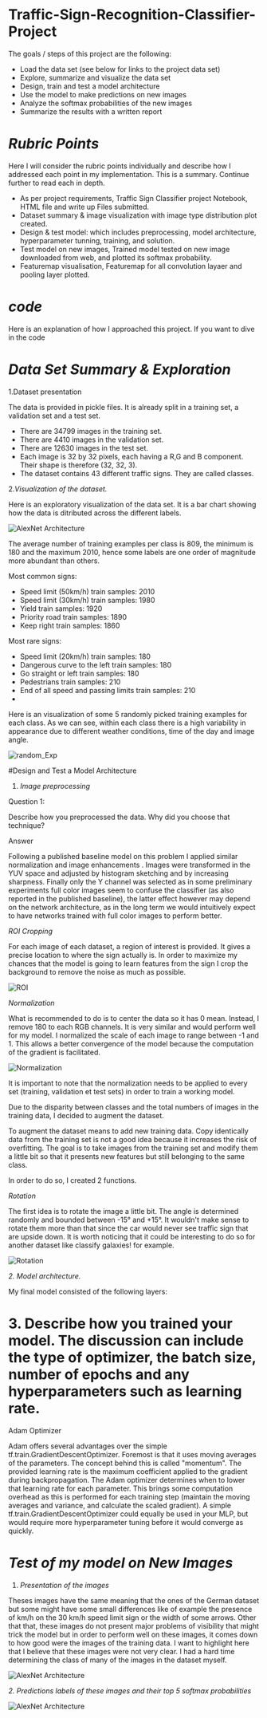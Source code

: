 # Traffic-Sign-Recognition-Classifier-Project


The goals / steps of this project are the following:

- Load the data set (see below for links to the project data set)
- Explore, summarize and visualize the data set
- Design, train and test a model architecture
- Use the model to make predictions on new images
- Analyze the softmax probabilities of the new images
- Summarize the results with a written report

# *Rubric Points*

Here I will consider the rubric points individually and describe how I addressed each point in my implementation. 
This is a summary. Continue further to read each in depth.

- As per project requirements, Traffic Sign Classifier project Notebook, HTML file and write up Files submitted.
- Dataset summary & image visualization with image type distribution plot created.
- Design & test model: which includes preprocessing, model architecture, hyperparameter tunning, training, and solution.
- Test model on new images, Trained model tested on new image downloaded from web, and plotted its softmax probability.
- Featuremap visualisation, Featuremap for all convolution layaer and pooling layer plotted.

# *code*
Here is an explanation of how I approached this project. If you want to dive in the code

# *Data Set Summary & Exploration*

1.Dataset presentation

The data is provided in pickle files. It is already split in a training set, a validation set and a test set.

- There are 34799 images in the training set.
- There are 4410 images in the validation set.
- There are 12630 images in the test set.
- Each image is 32 by 32 pixels, each having a R,G and B component. Their shape is therefore (32, 32, 3).
- The dataset contains 43 different traffic signs. They are called classes.

2.*Visualization of the dataset.*

Here is an exploratory visualization of the data set. It is a bar chart showing how the data is ditributed across the different labels. 

<img src="training_set_counts.png"  title="AlexNet Architecture">

The average number of training examples per class is 809, the minimum is 180 and the maximum 2010, hence some labels are one order of magnitude more abundant than others.

Most common signs:

- Speed limit (50km/h) train samples: 2010
- Speed limit (30km/h) train samples: 1980
- Yield train samples: 1920
- Priority road train samples: 1890
- Keep right train samples: 1860

Most rare signs:

- Speed limit (20km/h) train samples: 180
- Dangerous curve to the left train samples: 180
- Go straight or left train samples: 180
- Pedestrians train samples: 210
- End of all speed and passing limits train samples: 210
-
Here is an visualization of some 5 randomly picked training examples for each class. As we can see, within each class there is a high variability in appearance due to different weather conditions, time of the day and image angle.

<img src="random_examples.png"  title="random_Exp">

#Design and Test a Model Architecture

1. *Image preprocessing*

Question 1:

Describe how you preprocessed the data. Why did you choose that technique?

Answer

Following a published baseline model on this problem I applied similar normalization and image enhancements . Images were transformed in the YUV space and adjusted by histogram sketching and by increasing sharpness. Finally only the Y channel was selected as in some preliminary experiments full color images seem to confuse the classifier (as also reported in the published baseline), the latter effect however may depend on the network architecture, as in the long term we would intuitively expect to have networks trained with full color images to perform better.

*ROI Cropping*

For each image of each dataset, a region of interest is provided. It gives a precise location to where the sign actually is. In order to maximize my chances that the model is going to learn features from the sign I crop the background to remove the noise as much as possible.

<img src="Test_Img/roi_exm2.png"  title="ROI">

*Normalization*

What is recommended to do is to center the data so it has 0 mean. Instead, I remove 180 to each RGB channels. It is very similar and would perform well for my model. I normalized the scale of each image to range between -1 and 1. This allows a better convergence of the model because the computation of the gradient is facilitated.

<img src="Test_Img/augmented_img.png"  title="Normalization">

It is important to note that the normalization needs to be applied to every set (training, validation et test sets) in order to train a working model.

Due to the disparity between classes and the total numbers of images in the training data, I decided to augment the dataset.

To augment the dataset means to add new training data. Copy identically data from the training set is not a good idea because it increases the risk of overfitting. The goal is to take images from the training set and modify them a little bit so that it presents new features but still belonging to the same class.

In order to do so, I created 2 functions.

*Rotation*

The first idea is to rotate the image a little bit. The angle is determined randomly and bounded between -15° and +15°. It wouldn't make sense to rotate them more than that since the car would never see traffic sign that are upside down. It is worth noticing that it could be interesting to do so for another dataset like classify galaxies! for example.

<img src="Test_Img/ROI_normalize & Rotate.png"  title="Rotation">

*2. Model architecture.*

My final model consisted of the following layers:

# 3. Describe how you trained your model. The discussion can include the type of optimizer, the batch size, number of epochs and any hyperparameters such as learning rate.

Adam Optimizer

Adam offers several advantages over the simple tf.train.GradientDescentOptimizer. Foremost is that it uses moving averages of the parameters. The concept behind this is called "momentum". The provided learning rate is the maximum coefficient applied to the gradient during backpropagation. The Adam optimizer determines when to lower that learning rate for each parameter. This brings some computation overhead as this is performed for each training step (maintain the moving averages and variance, and calculate the scaled gradient). A simple tf.train.GradientDescentOptimizer could equally be used in your MLP, but would require more hyperparameter tuning before it would converge as quickly.

# *Test of my model on New Images*

1. *Presentation of the images*

Theses images have the same meaning that the ones of the German dataset but some might have some small differences like of example the presence of km/h on the 30 km/h speed limit sign or the width of some arrows. Other that that, these images do not present major problems of visibility that might trick the model but in order to perform well on these images, it comes down to how good were the images of the training data. I want to highlight here that I believe that these images were not very clear. I had a hard time determining the class of many of the images in the dataset myself.

<img src="alexnet-Archetecture.png"  title="AlexNet Architecture">

*2. Predictions labels of these images and their top 5 softmax probabilities*

<img src="alexnet-Archetecture.png"  title="AlexNet Architecture">



